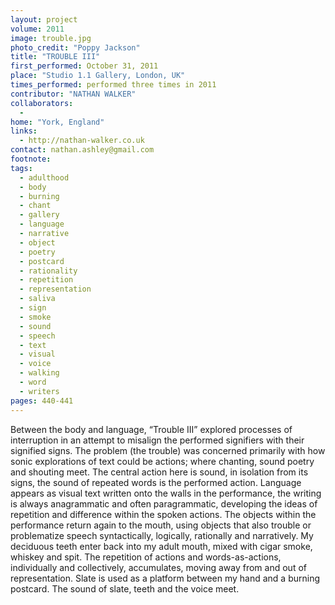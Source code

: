 ```yaml
---
layout: project
volume: 2011
image: trouble.jpg
photo_credit: "Poppy Jackson"
title: "TROUBLE III"
first_performed: October 31, 2011
place: "Studio 1.1 Gallery, London, UK"
times_performed: performed three times in 2011
contributor: "NATHAN WALKER"
collaborators: 
  - 
home: "York, England"
links: 
  - http://nathan-walker.co.uk
contact: nathan.ashley@gmail.com
footnote: 
tags: 
  - adulthood
  - body
  - burning
  - chant
  - gallery
  - language
  - narrative
  - object
  - poetry
  - postcard
  - rationality
  - repetition
  - representation
  - saliva
  - sign
  - smoke
  - sound
  - speech
  - text
  - visual
  - voice
  - walking
  - word
  - writers
pages: 440-441
---
```


Between the body and language, “Trouble III” explored processes of interruption in an attempt to misalign the performed signifiers with their signified signs. The problem (the trouble) was concerned primarily with how sonic explorations of text could be actions; where chanting, sound poetry and shouting meet. The central action here is sound, in isolation from its signs, the sound of repeated words is the performed action. Language appears as visual text written onto the walls in the performance, the writing is always anagrammatic and often paragrammatic, developing the ideas of repetition and difference within the spoken actions. The objects within the performance return again to the mouth, using objects that also trouble or problematize speech syntactically, logically, rationally and narratively. My deciduous teeth enter back into my adult mouth, mixed with cigar smoke, whiskey and spit. The repetition of actions and words-as-actions, individually and collectively, accumulates, moving away from and out of representation. Slate is used as a platform between my hand and a burning postcard. The sound of slate, teeth and the voice meet.
